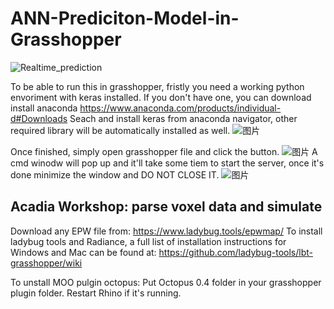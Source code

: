 # ANN-Prediciton-Model-in-Grasshopper
![Realtime_prediction](https://user-images.githubusercontent.com/20478771/132944834-47a253ee-116e-4e70-9828-1ca4d36a1085.gif)

To be able to run this in grasshopper, fristly you need a working python envoriment with keras installed.
If you don't have one, you can download install anaconda https://www.anaconda.com/products/individual-d#Downloads
Seach and install keras from anaconda navigator, other required library will be automatically installed as well.
![图片](https://user-images.githubusercontent.com/20478771/132944900-0fefa31a-b58a-46e4-b35d-1ede9f1f9e10.png)


Once finished, simply open grasshopper file and click the button.
![图片](https://user-images.githubusercontent.com/20478771/132944961-4fbbc5d2-9ca8-4824-9004-eefa521137f8.png)
A cmd winodw will pop up and it'll take some tiem to start the server, once it's done minimize the window and DO NOT CLOSE IT.
![图片](https://user-images.githubusercontent.com/20478771/132944969-5c9dd5d5-740f-46af-b2de-83158891fd77.png)

## Acadia Workshop: parse voxel data and simulate
Download any EPW file from: https://www.ladybug.tools/epwmap/
To install ladybug tools and Radiance, a full list of installation instructions for Windows and Mac can be found at:
https://github.com/ladybug-tools/lbt-grasshopper/wiki

To unstall MOO pulgin octopus:
Put Octopus 0.4 folder in your grasshopper plugin folder. Restart Rhino if it's running.
